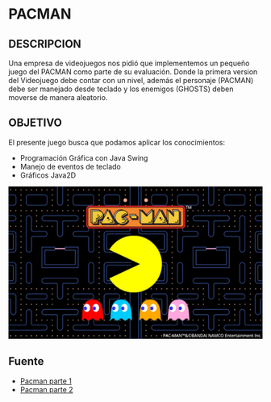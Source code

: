 # PACMAN
## DESCRIPCION
Una empresa de videojuegos nos pidió que implementemos un pequeño juego del PACMAN como parte de su evaluación.
Donde la primera version del Videojuego debe contar con un nivel, además el personaje (PACMAN) debe ser manejado desde teclado y los enemigos (GHOSTS) deben moverse de manera aleatorio.

## OBJETIVO
El presente juego busca que podamos aplicar los conocimientos:
  * Programación Gráfica con Java Swing
  * Manejo de eventos de teclado
  * Gráficos Java2D
  
<img src="https://github.com/rayner-villalba-coderoad-com/programacion-3/blob/main/caso_de_estudio/Pacman/pacman.jpeg" alt="image-1" width="1000" />

## Fuente
 *  [Pacman parte 1](https://www.youtube.com/watch?v=ATz7bIqOjiA)
 *  [Pacman parte 2](https://www.youtube.com/watch?v=r7i25lbmBd4)